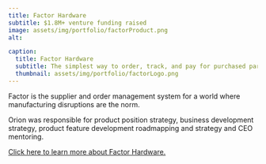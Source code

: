 ```yaml
---
title: Factor Hardware
subtitle: $1.8M+ venture funding raised
image: assets/img/portfolio/factorProduct.png
alt:

caption:
  title: Factor Hardware
  subtitle: The simplest way to order, track, and pay for purchased parts
  thumbnail: assets/img/portfolio/factorLogo.png
---
```

Factor is the supplier and order management system for a world where manufacturing disruptions are the norm.

Orion was responsible for product position strategy, business development strategy, product feature development roadmapping and strategy and CEO mentoring.

<a href = "https://www.factor.io/">Click here to learn more about Factor Hardware.</a>
